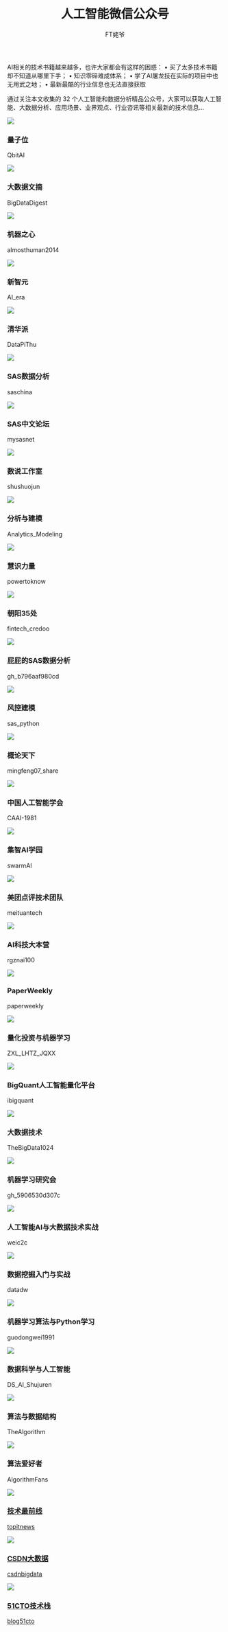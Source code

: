 ﻿---
layout: post
title: 人工智能微信公众号
author: FT姥爷
tags: [人工智能, 微信公众号]
comments: true
excerpt: 
category:
- 资讯
---

AI相关的技术书籍越来越多，也许大家都会有这样的困惑：
• 买了太多技术书籍却不知道从哪里下手；
• 知识零碎难成体系；
• 学了AI屠龙技在实际的项目中也无用武之地；
• 最新最酷的行业信息也无法直接获取

通过关注本文收集的 32 个人工智能和数据分析精品公众号，大家可以获取人工智能、大数据分析、应用场景、业界观点、行业咨讯等相关最新的技术信息...

<!--more-->
<div class="row">
<div class="col-sm-6 col-md-3"><div class="thumbnail"><img src="https://open.weixin.qq.com/qr/code?username=QbitAI"/>     <div class="caption"> <h3>量子位</h3><p>QbitAI</p> </div></div> </div> 
<div class="col-sm-6 col-md-3"><div class="thumbnail"><img src="https://open.weixin.qq.com/qr/code?username=BigDataDigest"/> <div class="caption"> <h3>大数据文摘</h3><p>BigDataDigest</p> </div> </div> </div> 
<div class="col-sm-6 col-md-3"><div class="thumbnail"><img src="https://open.weixin.qq.com/qr/code?username=almosthuman2014"><div class="caption"> <h3>机器之心</h3><p>almosthuman2014</p>  </div>   </div>  </div>  
<div class="col-sm-6 col-md-3"><div class="thumbnail"><img src="https://open.weixin.qq.com/qr/code?username=AI_era"><div class="caption"> <h3>新智元</h3><p>AI_era</p>  </div>  </div>  </div>  
<div class="col-sm-6 col-md-3"><div class="thumbnail"><img src="https://open.weixin.qq.com/qr/code?username=DataPiThu"><div class="caption"> <h3>清华派</h3><p>DataPiThu</p>  </div>  </div>  </div>  
<div class="col-sm-6 col-md-3"><div class="thumbnail"><img src="https://open.weixin.qq.com/qr/code?username=saschina"><div class="caption"> <h3>SAS数据分析</h3><p>saschina</p>  </div>  </div>  </div>  
<div class="col-sm-6 col-md-3"><div class="thumbnail"><img src="https://open.weixin.qq.com/qr/code?username=mysasnet"><div class="caption"> <h3>SAS中文论坛</h3><p>mysasnet</p>  </div>  </div>  </div>  
<div class="col-sm-6 col-md-3"><div class="thumbnail"><img src="https://open.weixin.qq.com/qr/code?username=shushuojun"><div class="caption"> <h3>数说工作室</h3><p>shushuojun</p>  </div>  </div>  </div>  
<div class="col-sm-6 col-md-3"><div class="thumbnail"><img src="https://open.weixin.qq.com/qr/code?username=Analytics_Modeling"><div class="caption"> <h3>分析与建模</h3><p>Analytics_Modeling</p>  </div>  </div>  </div>  
<div class="col-sm-6 col-md-3"><div class="thumbnail"><img src="https://open.weixin.qq.com/qr/code?username=powertoknow"><div class="caption"> <h3>慧识力量</h3><p>powertoknow</p>  </div></div> </div>  
<div class="col-sm-6 col-md-3"><div class="thumbnail"><img src="https://open.weixin.qq.com/qr/code?username=fintech_credoo"><div class="caption"> <h3>朝阳35处</h3><p>fintech_credoo</p>  </div>  </div>  </div>  
<div class="col-sm-6 col-md-3"><div class="thumbnail"><img src="https://open.weixin.qq.com/qr/code?username=gh_b796aaf980cd"><div class="caption"> <h3>屁屁的SAS数据分析</h3><p>gh_b796aaf980cd</p>  </div>  </div>  </div>  
<div class="col-sm-6 col-md-3"><div class="thumbnail"><img src="https://open.weixin.qq.com/qr/code?username=sas_python"><div class="caption"> <h3>风控建模</h3><p>sas_python</p>  </div>  </div>  </div>  
<div class="col-sm-6 col-md-3"><div class="thumbnail"><img src="https://open.weixin.qq.com/qr/code?username=mingfeng07_share"><div class="caption"> <h3>概论天下</h3><p>mingfeng07_share</p>  </div>  </div>  </div>  
<div class="col-sm-6 col-md-3"><div class="thumbnail"><img src="https://open.weixin.qq.com/qr/code?username=CAAI-1981"><div class="caption"> <h3>中国人工智能学会</h3><p>CAAI-1981</p>  </div>  </div>  </div>  
<div class="col-sm-6 col-md-3"><div class="thumbnail"><img src="https://open.weixin.qq.com/qr/code?username=swarmAI"><div class="caption"> <h3>集智AI学园</h3><p>swarmAI</p>  </div>  </div>  </div>  
<div class="col-sm-6 col-md-3"><div class="thumbnail"><img src="https://open.weixin.qq.com/qr/code?username=meituantech"><div class="caption"> <h3>美团点评技术团队</h3><p>meituantech</p>  </div>  </div>  </div>  
<div class="col-sm-6 col-md-3"><div class="thumbnail"><img src="https://open.weixin.qq.com/qr/code?username=rgznai100"><div class="caption"> <h3>AI科技大本营 </h3><p>rgznai100</p>  </div>  </div>  </div>  
<div class="col-sm-6 col-md-3"><div class="thumbnail"><img src="https://open.weixin.qq.com/qr/code?username=paperweekly"><div class="caption"> <h3>PaperWeekly</h3><p>paperweekly</p>  </div>  </div>  </div>  
<div class="col-sm-6 col-md-3"><div class="thumbnail"><img src="https://open.weixin.qq.com/qr/code?username=ZXL_LHTZ_JQXX"><div class="caption"> <h3>量化投资与机器学习</h3><p>ZXL_LHTZ_JQXX</p>  </div>  </div>  </div>  
<div class="col-sm-6 col-md-3"><div class="thumbnail"><img src="https://open.weixin.qq.com/qr/code?username=ibigquant"><div class="caption"> <h3>BigQuant人工智能量化平台</h3><p>ibigquant</p>  </div>  </div>  </div>  
<div class="col-sm-6 col-md-3"><div class="thumbnail"><img src="https://open.weixin.qq.com/qr/code?username=TheBigData1024"><div class="caption"> <h3>大数据技术</h3><p>TheBigData1024</p>  </div>  </div>  </div>  
<div class="col-sm-6 col-md-3"><div class="thumbnail"><img src="https://open.weixin.qq.com/qr/code?username=gh_5906530d307c"><div class="caption"> <h3>机器学习研究会</h3><p>gh_5906530d307c</p>  </div>  </div>  </div>  
<div class="col-sm-6 col-md-3"><div class="thumbnail"><img src="https://open.weixin.qq.com/qr/code?username=weic2c"><div class="caption"> <h3>人工智能AI与大数据技术实战</h3><p>weic2c</p>  </div>  </div>  </div>  
<div class="col-sm-6 col-md-3"><div class="thumbnail"><img src="https://open.weixin.qq.com/qr/code?username=datadw"><div class="caption"> <h3>数据挖掘入门与实战</h3><p>datadw</p>  </div>  </div>  </div>  
<div class="col-sm-6 col-md-3"><div class="thumbnail"><img src="https://open.weixin.qq.com/qr/code?username=guodongwei1991"><div class="caption"> <h3>机器学习算法与Python学习</h3><p>guodongwei1991</p>  </div>  </div>  </div>  
<div class="col-sm-6 col-md-3"><div class="thumbnail"><img src="https://open.weixin.qq.com/qr/code?username=DS_AI_Shujuren"><div class="caption"> <h3>数据科学与人工智能</h3><p>DS_AI_Shujuren</p>  </div>  </div>  </div>  
<div class="col-sm-6 col-md-3"><div class="thumbnail"><img src="https://open.weixin.qq.com/qr/code?username=TheAlgorithm"><div class="caption"> <h3>算法与数据结构</h3><p>TheAlgorithm</p>  </div>  </div>  </div>  
<div class="col-sm-6 col-md-3"><div class="thumbnail"><img src="https://open.weixin.qq.com/qr/code?username=AlgorithmFans"><div class="caption"> <h3>算法爱好者</h3><p>AlgorithmFans</p>  </div>  </div>  </div>  
<div class="col-sm-6 col-md-3"><div class="thumbnail"><a href="#" class="thumbnail"><img src="https://open.weixin.qq.com/qr/code?username=topitnews"><div class="caption"> <h3>技术最前线 </h3><p>topitnews</p>  </div>  </div>  </div>  
<div class="col-sm-6 col-md-3"><div class="thumbnail"><a href="#" class="thumbnail"><img src="https://open.weixin.qq.com/qr/code?username=csdnbigdata"><div class="caption"> <h3>CSDN大数据</h3><p>csdnbigdata</p>  </div>  </div>  </div>  
<div class="col-sm-6 col-md-3"><div class="thumbnail"><a href="#" class="thumbnail"><img src="https://open.weixin.qq.com/qr/code?username=blog51cto"><div class="caption"> <h3>51CTO技术栈</h3><p>blog51cto</p>  </div>  </div>  </div> 
</div>
